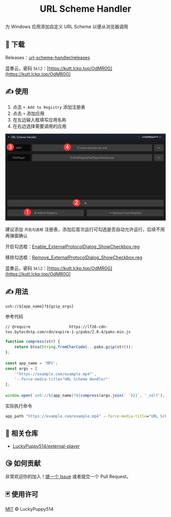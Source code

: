 # <p align="center">URL Scheme Handler<p>

为 Windows 应用添加自定义 URL Scheme 以便从浏览器调用

## 🧱 下载

Releases：[url-scheme-handler/releases](https://github.com/LuckyPuppy514/url-scheme-handler/releases)

蓝奏云，密码 `5kl2`：[https://kutt.lckp.top/OdMR0G](https://kutt.lckp.top/OdMR0G)

## ✍️ 使用

1. 点击 `+ Add to Registry` 添加注册表
2. 点击 `+` 添加应用
3. 在左边输入框填写应用名称
4. 在右边选择需要调用的应用

![20241125202543](https://github.com/LuckyPuppy514/url-scheme-handler/blob/main/screenshot/20241125202543.jpg?raw=true)

建议添加 `开启勾选框` 注册表，添加后首次运行可勾选是否自动允许运行，后续不用再弹窗确认

开启勾选框：[Enable_ExternalProtocolDialog_ShowCheckbox.reg](https://github.com/LuckyPuppy514/url-scheme-handler/blob/main/reg/Enable_ExternalProtocolDialog_ShowCheckbox.reg)

移除勾选框：[Remove_ExternalProtocolDialog_ShowCheckbox.reg](https://github.com/LuckyPuppy514/url-scheme-handler/blob/main/reg/Remove_ExternalProtocolDialog_ShowCheckbox.reg)

蓝奏云，密码 `5kl2`：[https://kutt.lckp.top/OdMR0G](https://kutt.lckp.top/OdMR0G)

## ✍️ 用法

```text
ush://${app_name}?${gzip_args}
```

参考代码

```text
// @require                 https://lf26-cdn-tos.bytecdntp.com/cdn/expire-1-y/pako/2.0.4/pako.min.js
```

```javascript
function compress(str) {
    return btoa(String.fromCharCode(...pako.gzip(str)));
};

const app_name = 'MPV';
const args = [
    '"https://example.com/example.mp4"',
    '--force-media-title="URL Scheme Handler"'
];

window.open(`ush://${app_name}?${compress(args.join(' '))}`, '_self');
```

实际执行命令

```bat
app_path "https://example.com/example.mp4" --force-media-title="URL Scheme Handler"
```

## 👏 相关仓库

- [LuckyPuppy514/external-player](https://github.com/LuckyPuppy514/external-player)

## 😘 如何贡献

非常欢迎你的加入！[提一个 Issue](https://github.com/LuckyPuppy514/url-scheme-handler/issues/new) 或者提交一个 Pull Request。

## 🃏 使用许可

[MIT](https://github.com/LuckyPuppy514/url-scheme-handler/blob/main/LICENSE) © LuckyPuppy514
